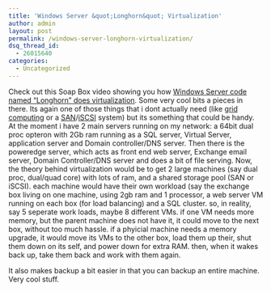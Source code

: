 ```yaml
---
title: 'Windows Server &quot;Longhorn&quot; Virtualization'
author: admin
layout: post
permalink: /windows-server-longhorn-virtualization/
dsq_thread_id:
  - 26015640
categories:
  - Uncategorized
---
```

Check out this Soap Box video showing you how [Windows Server code named &#8220;Longhorn&#8221; does virtualization][1]. Some very cool bits a pieces in there. Its again one of those things that i dont actually need (like [grid computing][2] or a [SAN][3]/[iSCSI][4] system) but its something that could be handy. At the moment i have 2 main servers running on my network: a 64bit dual proc opteron with 2Gb ram running as a SQL server, Virtual Server, application server and Domain controller/DNS server. Then there is the poweredge server, which acts as front end web server, Exchange email server, Domain Controller/DNS server and does a bit of file serving. Now, the theory behind virtualization would be to get 2 large machines (say dual proc, dual/quad core) with lots of ram, and a shared storage pool (SAN or iSCSI). each machine would have their own workload (say the exchange box living on one machine, using 2gb ram and 1 processor, a web server VM running on each box (for load balancing) and a SQL cluster. so, in reality, say 5 seperate work loads, maybe 8 different VMs. if one VM needs more memory, but the parent machine does not have it, it could move to the next box, without too much hassle. if a phyicial machine needs a memory upgrade, it would move its VMs to the other box, load them up their, shut them down on its self, and power down for extra RAM. then, when it wakes back up, take them back and work with them again.

It also makes backup a bit easier in that you can backup an entire machine. Very cool stuff.&nbsp;

 [1]: http://soapbox.msn.com/video.aspx?vid=5119240c-6579-4827-8338-7f5539930402
 [2]: http://blog.lotas-smartman.net/archive/2007/03/04/alchemi-net-based-enterprise-grid.aspx
 [3]: http://blog.lotas-smartman.net/archive/tags/SAN/default.aspx
 [4]: http://blog.lotas-smartman.net/archive/tags/iscsi/default.aspx